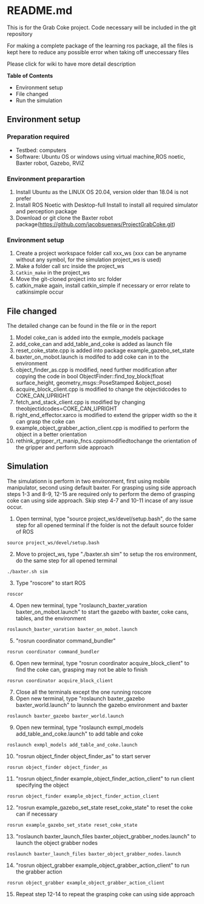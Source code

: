 

# README.md

This is for the Grab Coke project.
Code necessary will be included in the git repository

For making a complete package of the learning ros package, all the files is kept here to reduce any possible error when taking off uneccessary files

Please click for wiki to have more detail description

**Table of Contents**
* Environment setup
* File changed
* Run the simulation 

## Environment setup

### Preparation required
* Testbed: computers
* Software: Ubuntu OS or windows using virtual machine,ROS noetic, Baxter robot, Gazebo, RVIZ

### Environment preparartion
1. Install  Ubuntu  as  the  LINUX  OS  20.04,  version  older than 18.04 is not prefer
2. Install ROS Noetic with Desktop-full Install to install all required simulator and perception package
3. Download   or   git   clone   the   Baxter   robot   package(https://github.com/jacobsuenws/ProjectGrabCoke.git)

### Environment setup
1. Create  a  project  workspace  folder  call  xxx_ws  (xxx can be anyname without any symbol, for the simulation project_ws is used)
2. Make a folder call src inside the project_ws
3. `Catkin_make` in the project_ws
5. Move the git-cloned project into src folder
6. catkin_make again, install catkin_simple if necessary or error relate to catkinsimple occur

## File changed
The detailed change can be found in the file or in the report
1. Model coke_can is added into the exmple_models package
2. add_coke_can and add_table_and_coke is added as launch file
3. reset_coke_state.cpp is added into package example_gazebo_set_state
4. baxter_on_mobot.launch is modifed to add coke can in to the environment
5. object_finder_as.cpp is modified, need further modification after copying the code in bool ObjectFinder::find_toy_block(float surface_height, geometry_msgs::PoseStamped &object_pose) 
6. acquire_block_client.cpp is modified to change the objectidcodes to COKE_CAN_UPRIGHT
7. fetch_and_stack_client.cpp is modified by changing theobjectidcodes=COKE_CAN_UPRIGHT
8. right_end_effector.xarco is modified to extend the gripper width so the it can grasp the coke can
9. example_object_grabber_action_client.cpp is modified to perform the object in a better orientation
10. rethink_gripper_rt_manip_fncs.cppismodifiedtochange the orientation of the gripper and perform side approach

## Simulation

The simulationn is perform in two environment, first using mobile manipulator, second using default baxter. For grasping using side approach steps 1-3 and 8-9, 12-15 are required only to perform the demo of grasping coke can using side approach. Skip step 4-7 and 10-11 incase of any issue occur.

1. Open terminal, type "source project_ws/devel/setup.bash", do the same step for all opened terminal if the folder is not the default source folder of ROS
```
source project_ws/devel/setup.bash
```
2. Move to project_ws, type "./baxter.sh sim" to setup the ros environment, do the same step for all opened terminal
```
./baxter.sh sim
```
3. Type "roscore" to start ROS
```
roscor
```
4. Open new terminal, type "roslaunch_baxter_varation baxter_on_mobot.launch" to start the gazebo with baxter, coke cans, tables, and the environment
```
roslaunch_baxter_varation baxter_on_mobot.launch
```
5. "rosrun coordinator command_bundler"
```
rosrun coordinator command_bundler
```
6. Open new terminal, type "rosrun coordinator acquire_block_client" to find the coke can, grasping may not be able to finish
```
rosrun coordinator acquire_block_client
```
7. Close all the terminals except the one running roscore
8. Open new terminal, type "roslaunch baxter_gazebo baxter_world.launch" to launnch the gazebo environment and baxter
```
roslaunch baxter_gazebo baxter_world.launch
```
9. Open new terminal, type "roslaunch exmpl_models add_table_and_coke.launch" to add table and coke
```
roslaunch exmpl_models add_table_and_coke.launch
```
10. "rosrun object_finder object_finder_as" to start server
```
rosrun object_finder object_finder_as
```
11. "rosrun object_finder example_object_finder_action_client" to run client specifying the object
```
rosrun object_finder example_object_finder_action_client
```

12. "rosrun example_gazebo_set_state reset_coke_state" to reset the coke can if necessary
```
rosrun example_gazebo_set_state reset_coke_state
```
13. "roslaunch baxter_launch_files baxter_object_grabber_nodes.launch" to launch the object grabber nodes
```
roslaunch baxter_launch_files baxter_object_grabber_nodes.launch
```
14. "rosrun object_grabber example_object_grabber_action_client" to run the grabber action
```
rosrun object_grabber example_object_grabber_action_client
```
15. Repeat step 12-14 to repeat the grasping coke can using side approach
